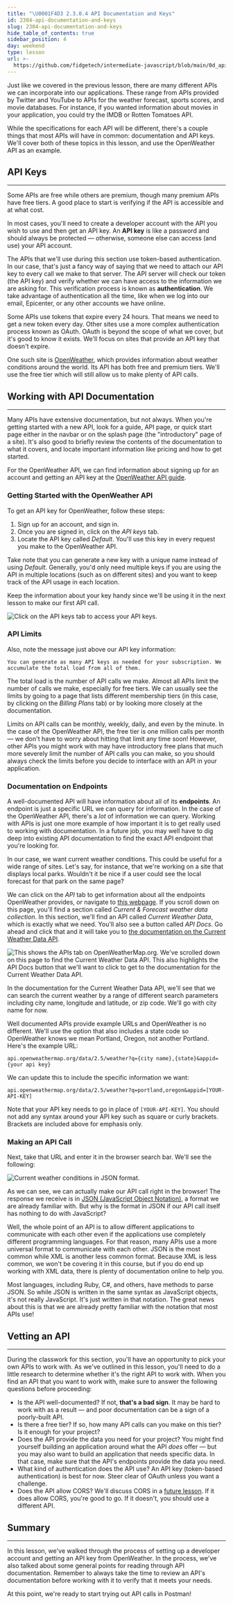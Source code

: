 ```yaml
---
title: "\U0001F4D3 2.3.0.4 API Documentation and Keys"
id: 2304-api-documentation-and-keys
slug: 2304-api-documentation-and-keys
hide_table_of_contents: true
sidebar_position: 4
day: weekend
type: lesson
url: >-
  https://github.com/fidgetech/intermediate-javascript/blob/main/0d_api_documentation_and_keys.md
---
```


Just like we covered in the previous lesson, there are many different APIs we can incorporate into our applications. These range from APIs provided by Twitter and YouTube to APIs for the weather forecast, sports scores, and movie databases. For instance, if you wanted information about movies in your application, you could try the IMDB or Rotten Tomatoes API. 

While the specifications for each API will be different, there's a couple things that most APIs will have in common: documentation and API keys. We'll cover both of these topics in this lesson, and use the OpenWeather API as an example.

## API Keys
----

Some APIs are free while others are premium, though many premium APIs have free tiers. A good place to start is verifying if the API is accessible and at what cost.

In most cases, you'll need to create a developer account with the API you wish to use and then get an API key. An **API key** is like a password and should always be protected — otherwise, someone else can access (and use) your API account.

The APIs that we'll use during this section use token-based authentication. In our case, that's just a fancy way of saying that we need to attach our API key to every call we make to that server. The API server will check our token (the API key) and verify whether we can have access to the information we are asking for. This verification process is known as **authentication**. We take advantage of authentication all the time, like when we log into our email, Epicenter, or any other accounts we have online.

Some APIs use tokens that expire every 24 hours. That means we need to get a new token every day. Other sites use a more complex authentication process known as OAuth. OAuth is beyond the scope of what we cover, but it's good to know it exists. We'll focus on sites that provide an API key that doesn't expire.

One such site is [OpenWeather](https://openweathermap.org/), which provides information about weather conditions around the world. Its API has both free and premium tiers. We'll use the free tier which will still allow us to make plenty of API calls.

## Working with API Documentation
---

Many APIs have extensive documentation, but not always. When you're getting started with a new API, look for a guide, API page, or quick start page either in the navbar or on the splash page (the "introductory" page of a site). It's also good to briefly review the contents of the documentation to what it covers, and locate important information like pricing and how to get started.

For the OpenWeather API, we can find information about signing up for an account and getting an API key at the [OpenWeather API guide](https://openweathermap.org/guide). 

### Getting Started with the OpenWeather API

To get an API key for OpenWeather, follow these steps:

1. Sign up for an account, and sign in.
2. Once you are signed in, click on the _API keys_ tab.
3. Locate the API key called _Default_. You'll use this key in every request you make to the OpenWeather API.

Take note that you can generate a new key with a unique name instead of using _Default_. Generally, you'd only need multiple keys if you are using the API in multiple locations (such as on different sites) and you want to keep track of the API usage in each location.

Keep the information about your key handy since we'll be using it in the next lesson to make our first API call.

![Click on the API keys tab to access your API keys.](https://learnhowtoprogram.s3.us-west-2.amazonaws.com/Intermediate+JavaScript/Async-and-APIs-2020/api-key-open-weather.png)

### API Limits 

Also, note the message just above our API key information:

```
You can generate as many API keys as needed for your subscription. We accumulate the total load from all of them.
```

The total load is the number of API calls we make. Almost all APIs limit the number of calls we make, especially for free tiers. We can usually see the limits by going to a page that lists different membership tiers (in this case, by clicking on the _Billing Plans_ tab) or by looking more closely at the documentation.

Limits on API calls can be monthly, weekly, daily, and even by the minute. In the case of the OpenWeather API, the free tier is one million calls per month — we don't have to worry about hitting that limit any time soon! However, other APIs you might work with may have introductory free plans that much more severely limit the number of API calls you can make, so you should always check the limits before you decide to interface with an API in your application.

### Documentation on Endpoints

A well-documented API will have information about all of its **endpoints**. An endpoint is just a specific URL we can query for information. In the case of the OpenWeather API, there's a _lot_ of information we can query. Working with APIs is just one more example of how important it is to get really used to working with documentation. In a future job, you may well have to dig deep into existing API documentation to find the exact API endpoint that you're looking for.

In our case, we want current weather conditions. This could be useful for a wide range of sites. Let's say, for instance, that we're working on a site that displays local parks. Wouldn't it be nice if a user could see the local forecast for that park on the same page?

We can click on the _API_ tab to get information about all the endpoints OpenWeather provides, or navigate to [this webpage](https://openweathermap.org/api). If you scroll down on this page, you'll find a section called _Current & Forecast weather data collection_. In this section, we'll find an API called _Current Weather Data_, which is exactly what we need. You'll also see a button called _API Docs_. Go ahead and click that and it will take you to [the documentation on the Current Weather Data API](https://openweathermap.org/current).

![This shows the APIs tab on OpenWeatherMap.org. We've scrolled down on this page to find the _Current Weather Data_ API. This also highlights the _API Docs_ button that we'll want to click to get to the documentation for the _Current Weather Data_ API.](https://learnhowtoprogram.s3.us-west-2.amazonaws.com/Intermediate+JavaScript/Async-and-APIs-2020/open-weather-current-weather-data-option.png)

In the documentation for the Current Weather Data API, we'll see that we can search the current weather by a range of different search parameters including city name, longitude and latitude, or zip code. We'll go with city name for now.

Well documented APIs provide example URLs and OpenWeather is no different. We'll use the option that also includes a state code so OpenWeather knows we mean Portland, Oregon, not another Portland. Here's the example URL:

```
api.openweathermap.org/data/2.5/weather?q={city name},{state}&appid={your api key}
```

We can update this to include the specific information we want:

```
api.openweathermap.org/data/2.5/weather?q=portland,oregon&appid=[YOUR-API-KEY]
```

Note that your API key needs to go in place of `[YOUR-API-KEY]`. You should not add any syntax around your API key such as square or curly brackets. Brackets are included above for emphasis only.

### Making an API Call

Next, take that URL and enter it in the browser search bar. We'll see the following:

![Current weather conditions in JSON format.](https://learnhowtoprogram.s3.us-west-2.amazonaws.com/Intermediate+JavaScript/Async-and-APIs-2020/open-weather-json-for-pdx.png)

As we can see, we can actually make our API call right in the browser! The response we receive is in [JSON (JavaScript Object Notation)](https://developer.mozilla.org/en-US/docs/Web/JavaScript/Reference/Global_Objects/JSON), a format we are already familiar with. But why is the format in JSON if our API call itself has nothing to do with JavaScript?

Well, the whole point of an API is to allow different applications to communicate with each other even if the applications use completely different programming languages. For that reason, many APIs use a more universal format to communicate with each other. JSON is the most common while XML is another less common format. Because XML is less common, we won't be covering it in this course, but if you do end up working with XML data, there is plenty of documentation online to help you.

Most languages, including Ruby, C#, and others, have methods to parse JSON. So while JSON is written in the same syntax as JavaScript objects, it's not really JavaScript. It's just written in that notation. The great news about this is that we are already pretty familiar with the notation that most APIs use!

## Vetting an API
---

During the classwork for this section, you'll have an opportunity to pick your own APIs to work with. As we've outlined in this lesson, you'll need to do a little research to determine whether it's the right API to work with. When you find an API that you want to work with, make sure to answer the following questions before proceeding:

* Is the API well-documented? If not, **that's a bad sign**. It may be hard to work with as a result — and poor documentation can be a sign of a poorly-built API.
* Is there a free tier? If so, how many API calls can you make on this tier? Is it enough for your project?
* Does the API provide the data you need for your project? You might find yourself building an application around what the API _does_ offer — but you may also want to build an application that needs specific data. In that case, make sure that the API's endpoints provide the data you need.
* What kind of authentication does the API use? An API key (token-based authentication) is best for now. Steer clear of OAuth unless you want a challenge.
* Does the API allow CORS? We'll discuss CORS in a [future lesson](https://old.learnhowtoprogram.com/intermediate-javascript/asynchrony-and-apis/sop-and-cors). If it does allow CORS, you're good to go. If it doesn't, you should use a different API.

## Summary
----

In this lesson, we've walked through the process of setting up a developer account and getting an API key from OpenWeather. In the process, we've also talked about some general points for reading through API documentation. Remember to always take the time to review an API's documentation before working with it to verify that it meets your needs.

At this point, we're ready to start trying out API calls in Postman!
